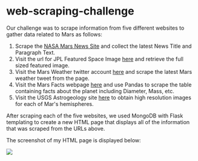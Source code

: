 # web-scraping-challenge

Our challenge was to scrape information from five different websites to gather data related to Mars as follows:

1) Scrape the [NASA Mars News Site](https://mars.nasa.gov/news/) and collect the latest News Title and Paragraph Text.
2) Visit the url for JPL Featured Space Image [here](https://www.jpl.nasa.gov/spaceimages/?search=&category=Mars) and retrieve the full sized featured image.
3) Visit the Mars Weather twitter account [here](https://twitter.com/marswxreport?lang=en) and scrape the latest Mars weather tweet from the page.
4) Visit the Mars Facts webpage [here](https://space-facts.com/mars/) and use Pandas to scrape the table containing facts about the planet including Diameter, Mass, etc.
5) Visit the USGS Astrogeology site [here](https://astrogeology.usgs.gov/search/results?q=hemisphere+enhanced&k1=target&v1=Mars) to obtain high resolution images for each of Mar's hemispheres.

After scraping each of the five websites, we used MongoDB with Flask templating to create a new HTML page that displays all of the information that was scraped from the URLs above.

The screenshot of my HTML page is displayed below:


![](Screenshot.png)
